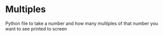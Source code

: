 # Multiples
Python file to take a number and how many multiples of that number you want to see printed to screen

